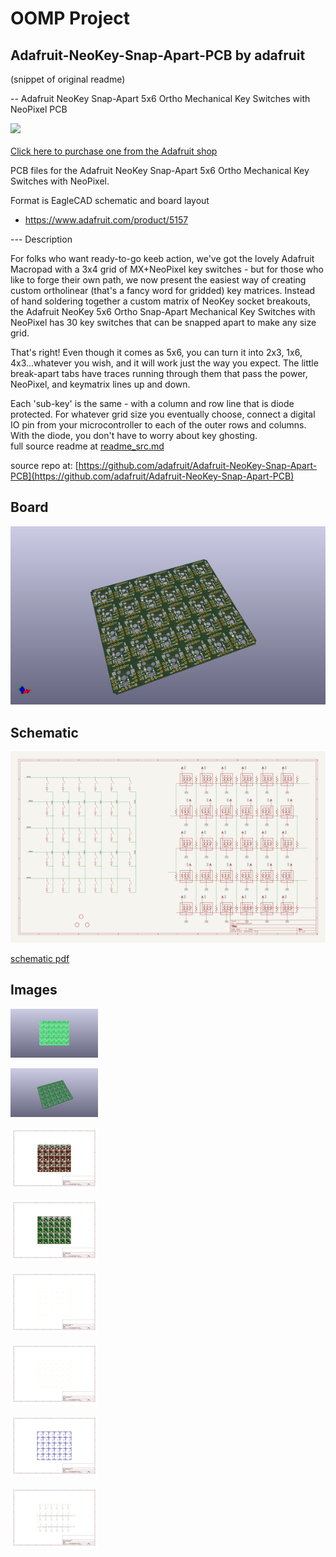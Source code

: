 # OOMP Project  
## Adafruit-NeoKey-Snap-Apart-PCB  by adafruit  
  
(snippet of original readme)  
  
-- Adafruit NeoKey Snap-Apart 5x6 Ortho Mechanical Key Switches with NeoPixel PCB  
  
<a href="http://www.adafruit.com/products/5157"><img src="assets/5157.jpg?raw=true" width="500px"><br/>  
Click here to purchase one from the Adafruit shop</a>  
  
PCB files for the Adafruit NeoKey Snap-Apart 5x6 Ortho Mechanical Key Switches with NeoPixel.   
  
Format is EagleCAD schematic and board layout  
* https://www.adafruit.com/product/5157  
  
--- Description  
  
For folks who want ready-to-go keeb action, we've got the lovely Adafruit Macropad with a 3x4 grid of MX+NeoPixel key switches - but for those who like to forge their own path, we now present the easiest way of creating custom ortholinear (that's a fancy word for gridded) key matrices. Instead of hand soldering together a custom matrix of NeoKey socket breakouts, the Adafruit NeoKey 5x6 Ortho Snap-Apart Mechanical Key Switches with NeoPixel has 30 key switches that can be snapped apart to make any size grid.  
  
That's right! Even though it comes as 5x6, you can turn it into 2x3, 1x6, 4x3...whatever you wish, and it will work just the way you expect. The little break-apart tabs have traces running through them that pass the power, NeoPixel, and keymatrix lines up and down.  
  
Each 'sub-key' is the same - with a column and row line that is diode protected. For whatever grid size you eventually choose, connect a digital IO pin from your microcontroller to each of the outer rows and columns. With the diode, you don't have to worry about key ghosting.  
  full source readme at [readme_src.md](readme_src.md)  
  
source repo at: [https://github.com/adafruit/Adafruit-NeoKey-Snap-Apart-PCB](https://github.com/adafruit/Adafruit-NeoKey-Snap-Apart-PCB)  
## Board  
  
[![working_3d.png](working_3d_600.png)](working_3d.png)  
## Schematic  
  
[![working_schematic.png](working_schematic_600.png)](working_schematic.png)  
  
[schematic pdf](working_schematic.pdf)  
## Images  
  
[![working_3D_bottom.png](working_3D_bottom_140.png)](working_3D_bottom.png)  
  
[![working_3D_top.png](working_3D_top_140.png)](working_3D_top.png)  
  
[![working_assembly_page_01.png](working_assembly_page_01_140.png)](working_assembly_page_01.png)  
  
[![working_assembly_page_02.png](working_assembly_page_02_140.png)](working_assembly_page_02.png)  
  
[![working_assembly_page_03.png](working_assembly_page_03_140.png)](working_assembly_page_03.png)  
  
[![working_assembly_page_04.png](working_assembly_page_04_140.png)](working_assembly_page_04.png)  
  
[![working_assembly_page_05.png](working_assembly_page_05_140.png)](working_assembly_page_05.png)  
  
[![working_assembly_page_06.png](working_assembly_page_06_140.png)](working_assembly_page_06.png)  
